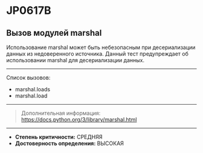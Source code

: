 # JP0617B
## Вызов модулей marshal
Использование marshal может быть небезопасным при десериализации данных из недоверенного источника.
Данный тест предупреждает об использовании marshal для десериализации данных.

---
Список вызовов:

* marshal.loads
* marshal.load

---
> Дополнительная информация:
> <https://docs.python.org/3/library/marshal.html>
---
* __Степень критичности:__ СРЕДНЯЯ
* __Достоверность определения:__ ВЫСОКАЯ
